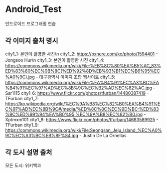 # Android_Test
안드로이드 프로그래밍 연습

## 각 이미지 출처 명시
city1_1: 본인이 촬영한 사진\n
city1_2: https://pxhere.com/ko/photo/1594401 - Jongsoo Hur\n
city1_3: 본인이 촬영한 사진
city1_4: https://commons.wikimedia.org/wiki/File:%EB%8C%80%EA%B5%AC_83%ED%83%80%EC%9B%8C(%ED%92%8D%EB%93%B1%EC%B6%95%EC%A0%9C).jpg - 대구광역시 이미지 조합 웹사이트
city1_5: https://commons.wikimedia.org/wiki/File:%EA%B4%91%EC%A3%BC%EA%B4%91%EC%97%AD%EC%8B%9C%EC%B2%AD%EC%82%AC.jpg - Ssr1115
city1_6: https://www.flickr.com/photos/tfurban/14480387419 - TFurban
city1_7: https://ko.wikipedia.org/wiki/%EC%9A%B8%EC%82%B0%EA%B4%91%EC%97%AD%EC%8B%9C#/media/%ED%8C%8C%EC%9D%BC:%ED%83%9C%ED%99%94%EA%B0%95,%EC%9A%B8%EC%82%B0.jpg - Xptmxm101
city1_8: https://www.flickr.com/photos/tfurban/14683589925 - TFurban
city1_9: https://commons.wikimedia.org/wiki/File:Seongsan_Jeju_Island_%EC%A0%9C%EC%A3%BC%EB%8F%84.jpg - Justin De La Ornellas

## 각 도시 설명 출처
모든 도시: 위키백과
